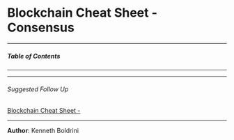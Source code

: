 # Blockchain Cheat Sheet - Consensus
---
##### **Table of Contents**
---
  
---
###### Suggested Follow Up
[Blockchain Cheat Sheet - ](/.)
  
---
  
**Author**: Kenneth Boldrini